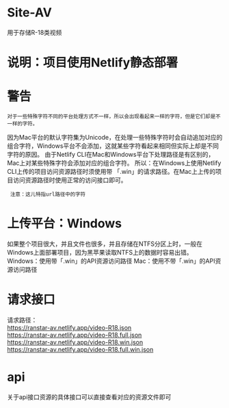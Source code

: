 # Site-AV
用于存储R-18类视频

# 说明：项目使用Netlify静态部署 

# 警告
    对于一些特殊字符不同的平台处理方式不一样，所以会出现看起来一样的字符，但是它们却是不一样的字符。
因为Mac平台的默认字符集为Unicode，在处理一些特殊字符时会自动追加对应的组合字符，Windows平台不会添加，这就某些字符看起来相同但实际上却是不同字符的原因。
    由于Netlify CLI在Mac和Windows平台下处理路径是有区别的，Mac上对某些特殊字符会添加对应的组合字符。
    所以：在Windows上使用Netlify CLI上传的项目访问资源路径时须使用带 「.win」的请求路径。在Mac上上传的项目访问资源路径时使用正常的访问接口即可。
    
     注意：这儿特指url路径中的字符
    
# 上传平台：Windows 
   如果整个项目很大，并且文件也很多，并且存储在NTFS分区上时，一般在Windows上面部署项目，因为黑苹果读取NTFS上的数据时容易出错。
  Windows：使用带「.win」的API资源访问路径
  Mac：使用不带「.win」的API资源访问路径


# 请求接口
请求路径：\
https://ranstar-av.netlify.app/video-R18.json \
https://ranstar-av.netlify.app/video-R18.full.json \
https://ranstar-av.netlify.app/video-R18.win.json \
https://ranstar-av.netlify.app/video-R18.full.win.json 

# api
关于api接口资源的具体接口可以直接查看对应的资源文件即可


